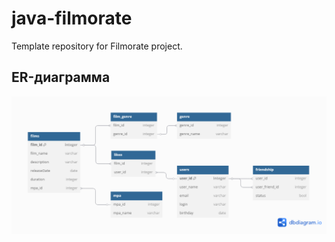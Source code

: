 # java-filmorate

Template repository for Filmorate project.

## ER-диаграмма
![Schema.png](src/main/resources/Schema.png)
